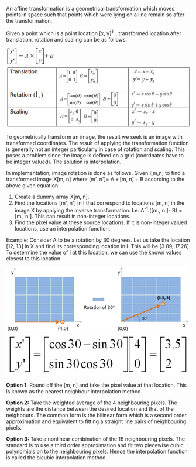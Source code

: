 An affine transformation is a geometrical transformation which moves points in space such that points which were lying on a line remain so after the transformation.

Given a point which is a point location [x, y]<sup>T</sup> , transformed location after translation, rotation and scaling can be as follows.

<img src="images/image012.jpg">

<br/>

<img src="images/table1.png">  

<br/>	
	
To geometrically transform an image, the result we seek is an image with transformed coordinates. The result of applying the transformation function is generally not an integer particularly in case of rotation and scaling. This poses a problem since the image is defined on a grid (coordnates have to be integer valued). The solution is interpolation.

In implementation, image rotation is done as follows. Given I[m,n] to find a transformed image X[m, n] where [m', n']= A x [m, n] + B according to the above given equation:

 1. Create a dummy array X[m, n].
 2. Find the locations [m', n'] in I that correspond to locations [m, n] in the image X by applying the inverse transformation. I.e. A<sup>-1</sup>.([m., n.]- B) = [m', n']. This can result in non-integer locations.
 3. Find the pixel value at these source locations. If it is non-integer valued locations, use an interpolation function.

Example: Consider A to be a rotation by 30 degrees. Let us take the location [12, 13] in X and find its corresponding location in I. This will be [3.89, 17.26]. To determine the value of I at this location, we can use the known values closest to this location.

<img src="images/image024.jpg">

     
<img src="images/image025.jpg">

**Option 1:** Round off the [m, n] and take the pixel value at that location. This is known as the nearest neighbour interpolation method.

**Option 2:** Take the weighted average of the 4 neighbouring pixels. The weights are the distance between the desired location and that of the neighbours. The common form is the bilinear form which is a second order approximation and equivalent to fitting a straight line pairs of neighbouring pixels.

**Option 3:** Take a nonlinear combination of the 16 neighbouring pixels. The standard is to use a third order approximation and fit two piecewise cubic polynomials on to the neighbouring pixels. Hence the interpolation function is called the bicubic interpolation method.
